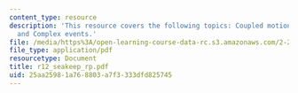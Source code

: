 ```yaml
---
content_type: resource
description: 'This resource covers the following topics: Coupled motions, Seakeeping,
  and Complex events.'
file: /media/https%3A/open-learning-course-data-rc.s3.amazonaws.com/2-22-design-principles-for-ocean-vehicles-13-42-spring-2005/25aa25981a768803a7f3333dfd825745_r12_seakeep_rp.pdf
file_type: application/pdf
resourcetype: Document
title: r12_seakeep_rp.pdf
uid: 25aa2598-1a76-8803-a7f3-333dfd825745
---
```

